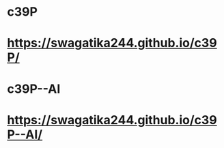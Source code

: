 # c39P
# https://swagatika244.github.io/c39P/
# c39P--AI
# https://swagatika244.github.io/c39P--AI/
